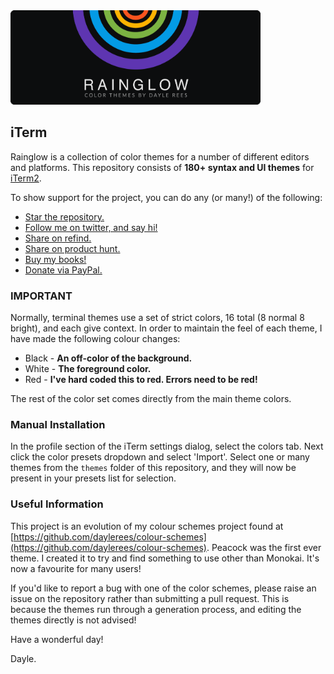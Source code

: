 <img alt="Rainglow" src="https://raw.githubusercontent.com/rainglow/examples/master/artwork/header.png" width="400" />

## iTerm

Rainglow is a collection of color themes for a number of different editors and platforms. This repository consists of **180+ syntax and UI themes** for [iTerm2](https://www.iterm2.com/).

To show support for the project, you can do any (or many!) of the following:

- [Star the repository.](https://github.com/rainglow/iterm/stargazers)
- [Follow me on twitter, and say hi!](https://twitter.com/daylerees)
- [Share on refind.](https://refind.com/daylerees?invite=9125a6f6a7)
- [Share on product hunt.](https://www.producthunt.com/)
- [Buy my books!](https://daylerees.com/books/)
- [Donate via PayPal.](https://paypal.me/daylerees)

### IMPORTANT

Normally, terminal themes use a set of strict colors, 16 total (8 normal 8 bright), and each give context. In order to maintain the feel of each theme, I have made the following colour changes:

- Black - **An off-color of the background.**
- White - **The foreground color.**
- Red - **I've hard coded this to red. Errors need to be red!**

The rest of the color set comes directly from the main theme colors.

### Manual Installation

In the profile section of the iTerm settings dialog, select the colors tab. Next click the color presets dropdown and select 'Import'. Select one or many themes from the `themes` folder of this repository, and they will now be present in your presets list for selection.

### Useful Information

This project is an evolution of my colour schemes project found at [https://github.com/daylerees/colour-schemes](https://github.com/daylerees/colour-schemes). Peacock was the first ever theme. I created it to try and find something to use other than Monokai. It's now a favourite for many users!

If you'd like to report a bug with one of the color schemes, please raise an issue on the repository rather than submitting a pull request. This is because the themes run through a generation process, and editing the themes directly is not advised!

Have a wonderful day!

Dayle.